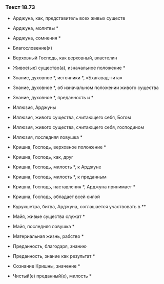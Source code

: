 ### Текст 18.73

- Арджуна, как, представитель всех живых существ

- Арджуна, молитвы *

- Арджуна, сомнения *

- Благословение(я)

- Верховный Господь, как верховный, властелин

- Живое(ые) существо(а), изначальное положение *

- Знание, духовное *, источники *, «Бхагавад-гита»

- Знание, духовное *, об изначальном положении живого существа

- Знание, духовное *, преданность и *

- Иллюзия, Арджуны

- Иллюзия, живого существа, считающего себя, Богом

- Иллюзия, живого существа, считающего себя, господином

- Иллюзия, последняя ловушка *

- Кришна, Господь, верховное положение *

- Кришна, Господь, как, друг

- Кришна, Господь, милость *, к Арджуне

- Кришна, Господь, милость *, к преданным

- Кришна, Господь, наставления *, Арджуна принимает *

- Кришна, Господь, обладает всей силой

- Курукшетра, битва, Арджуна, соглашается участвовать в **

- Майя, живые существа служат *

- Майя, последняя ловушка *

- Материальная жизнь, рабство *

- Преданность, благодаря, знанию

- Преданность, знание как результат *

- Сознание Кришны, значение *

- Чистый(е) преданный(е), милость *
	

